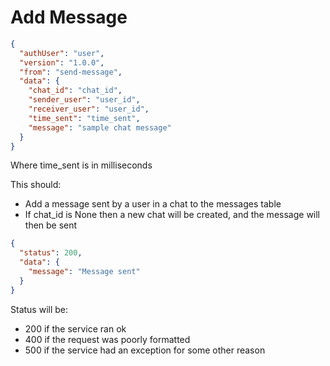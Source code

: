# Add Message
```json
{
  "authUser": "user",
  "version": "1.0.0",
  "from": "send-message",
  "data": {
    "chat_id": "chat_id",
    "sender_user": "user_id",
    "receiver_user": "user_id",
    "time_sent": "time_sent",
    "message": "sample chat message"
  }
}
```
Where time_sent is in milliseconds

This should:
- Add a message sent by a user in a chat to the messages table
- If chat_id is None then a new chat will be created, and the message will then be sent

```json
{
  "status": 200,
  "data": {
    "message": "Message sent"
  }
}
```
Status will be:
- 200 if the service ran ok
- 400 if the request was poorly formatted
- 500 if the service had an exception for some other reason